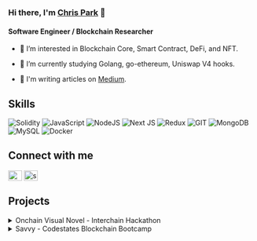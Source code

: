 ### Hi there, I'm [Chris Park](https://canu0205.github.io) 👋

#### Software Engineer / Blockchain Researcher

- 🔭 I’m interested in Blockchain Core, Smart Contract, DeFi, and NFT.

- 🌱 I’m currently studying Golang, go-ethereum, Uniswap V4 hooks.

- 📄 I'm writing articles on [Medium](https://medium.com/@chancold123).

## Skills

![Solidity](https://img.shields.io/badge/Solidity-%23363636.svg?style=plastic&logo=solidity&logoColor=white)
![JavaScript](https://img.shields.io/badge/javascript-%23323330.svg?style=plastic&logo=javascript&logoColor=%23F7DF1E)
![NodeJS](https://img.shields.io/badge/node.js-6DA55F?style=plastic&logo=node.js&logoColor=white)
![Next JS](https://img.shields.io/badge/Next-black?style=plastic&logo=next.js&logoColor=white)
![Redux](https://img.shields.io/badge/redux-%23593d88.svg?style=plastic&logo=redux&logoColor=white)
![GIT](https://img.shields.io/badge/Git-fc6d26?style=plastic&logo=git&logoColor=white)
![MongoDB](https://img.shields.io/badge/MongoDB-%234ea94b.svg?style=plastic&logo=mongodb&logoColor=white)
![MySQL](https://img.shields.io/badge/MySQL-00000F?style=plastic&logo=mysql&logoColor=white)
![Docker](https://img.shields.io/badge/Docker-2CA5E0?style=plastic&logo=docker&logoColor=white)

## Connect with me

<p>
    <a href="https://twitter.com/@canu0205" target="_blank"><img align="center" src="https://raw.githubusercontent.com/rahuldkjain/github-profile-readme-generator/master/src/images/icons/Social/twitter.svg" alt="@organ_mo" height="21" width="28" /></a>
    <a href="https://linkedin.com/in/chanwoo-park-934b54243" target="_blank"><img align="center" src="https://raw.githubusercontent.com/rahuldkjain/github-profile-readme-generator/master/src/images/icons/Social/linked-in-alt.svg" alt="seungmin" height="21" width="28" /></a>
</p>

## Projects

<details>
    <summary>Onchain Visual Novel - Interchain Hackathon</summary>
    <div markdown="1">
        <ul>
            <li>
                Project at Interchain Hackathon, hosted by 
                <a href="https://www.chainapsis.com/" target="_blank">Chainapsis</a> and <a href="https://interchain.io/" target="_blank">Interchain Foundation</a>. With World Engine made by <a href="https://twitter.com/ArgusLabs_" target="_blank">Argus labs</a>, users can play p2p onchain visual novel game easily.
                Used World Engine, Next.js, and GPT-4.
            </li>
            <li> 
                1st prize on gaming track (<a href="https://devpost.com/software/onchain-visual-novel" target="_blank">Link</a>).
            </li>
        </ul>
    </div>
</details>

<details>
    <summary>Savvy - Codestates Blockchain Bootcamp</summary>
    <div markdown="1">
        <ul>
            <li>
                Project at Codestates Blockchain Bootcamp, hosted by 
                <a href="https://github.com/codestates-beb/beb-09-final-Savvy" target="_blank">Codestates</a>. With ERC-6551 standard, users can easily manage their NFT holders and maintain community.
                Used Solidity, Next.js, and MongoDB.
            </li>
            <li> 
                1st prize among every projects (<a href="https://www.youtube.com/watch?v=tstMMHnTRw8" target="_blank">Link</a>).
            </li>
        </ul>
    </div>
</details>

<!--
**canu0205/canu0205** is a ✨ _special_ ✨ repository because its `README.md` (this file) appears on your GitHub profile.

Here are some ideas to get you started:

- 🔭 I’m currently working on ...
- 🌱 I’m currently learning ...
- 👯 I’m looking to collaborate on ...
- 🤔 I’m looking for help with ...
- 💬 Ask me about ...
- 📫 How to reach me: ...
- 😄 Pronouns: ...
- ⚡ Fun fact: ...
-->
